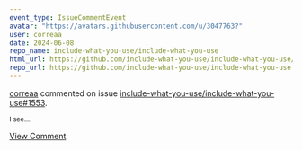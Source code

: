 ```yaml
---
event_type: IssueCommentEvent
avatar: "https://avatars.githubusercontent.com/u/3047763?"
user: correaa
date: 2024-06-08
repo_name: include-what-you-use/include-what-you-use
html_url: https://github.com/include-what-you-use/include-what-you-use/issues/1553
repo_url: https://github.com/include-what-you-use/include-what-you-use
---
```


<a href='https://github.com/correaa' target='_blank'>correaa</a> commented on issue <a href='https://github.com/include-what-you-use/include-what-you-use/issues/1553' target='_blank'>include-what-you-use/include-what-you-use#1553</a>.

<small>I see....</small>

<a href='https://github.com/include-what-you-use/include-what-you-use/issues/1553' target='_blank'>View Comment</a>